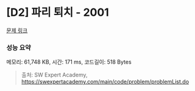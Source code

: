 # [D2] 파리 퇴치 - 2001 

[문제 링크](https://swexpertacademy.com/main/code/problem/problemDetail.do?contestProbId=AV5PzOCKAigDFAUq) 

### 성능 요약

메모리: 61,748 KB, 시간: 171 ms, 코드길이: 518 Bytes



> 출처: SW Expert Academy, https://swexpertacademy.com/main/code/problem/problemList.do